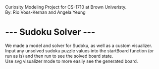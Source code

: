 Curiosity Modeling Project for CS-1710 at Brown Univeristy. \
By: Rio Voss-Kernan and Angela Yeung
# --- Sudoku Solver --- 
We made a model and solver for Sudoku, as well as a custom visualizer. \
Input any unsolved sudoku puzzle values into the startBoard function (or run as is) and then run to see the solved board state. \
Use svg visualizer mode to more easily see the generated board.